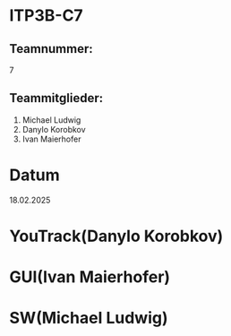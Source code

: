 # ITP3B-C7

## Teamnummer: 
7

## Teammitglieder:
1. Michael Ludwig
2. Danylo Korobkov
3. Ivan Maierhofer

# Datum
18.02.2025

# YouTrack(Danylo Korobkov)
# GUI(Ivan Maierhofer)
# SW(Michael Ludwig)

